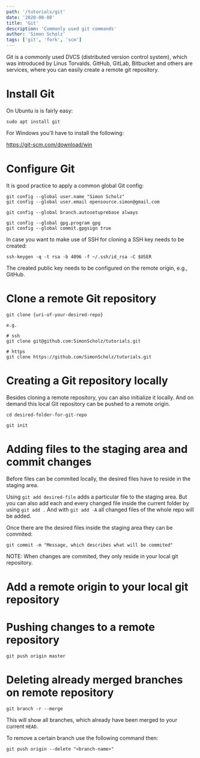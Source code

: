 ```yaml
---
path: '/tutorials/git'
date: '2020-08-08'
title: 'Git'
description: 'Commonly used git commands'
author: 'Simon Scholz'
tags: ['git', 'fork', 'scm']
---
```


Git is a commonly used DVCS (distributed version control system), which was introduced by Linus Torvalds.
GitHub, GitLab, Bitbucket and others are services, where you can easily create a remote git repository.

# Install Git

On Ubuntu is is fairly easy:

```shell
sudo apt install git
```

For Windows you'll have to install the following:

https://git-scm.com/download/win

# Configure Git

It is good practice to apply a common global Git config:

```shell
git config --global user.name "Simon Scholz"
git config --global user.email opensource.simon@gmail.com

git config --global branch.autosetuprebase always

git config --global gpg.program gpg
git config --global commit.gpgsign true
```

In case you want to make use of SSH for cloning a SSH key needs to be created:

```shell
ssh-keygen -q -t rsa -b 4096 -f ~/.ssh/id_rsa -C $USER
```

The created public key needs to be configured on the remote origin, e.g., GitHub.

# Clone a remote Git repository

```shell
git clone {uri-of-your-desired-repo}

e.g.

# ssh
git clone git@github.com:SimonScholz/tutorials.git

# https
git clone https://github.com/SimonScholz/tutorials.git
```

# Creating a Git repository locally

Besides cloning a remote repository, you can also initialize it locally.
And on demand this local Git repository can be pushed to a remote origin.

```shell
cd desired-folder-for-git-repo

git init
```

# Adding files to the staging area and commit changes

Before files can be commited locally, the desired files have to reside in the staging area.

Using `git add desired-file` adds a particular file to the staging area.
But you can also add each and every changed file inside the current folder by using `git add .`
And with `git add -A` all changed files of the whole repo will be added.

Once there are the desired files inside the staging area they can be commited:

```shell
git commit -m "Message, which describes what will be commited"
```

NOTE: When changes are commited, they only reside in your local git repository.

# Add a remote origin to your local git repository

# Pushing changes to a remote repository

```shell
git push origin master
```

# Deleting already merged branches on remote repository

```shell
git branch -r --merge
```

This will show all branches, which already have been merged to your current `HEAD`.

To remove a certain branch use the following command then:

```shell
git push origin --delete "<branch-name>"
```
